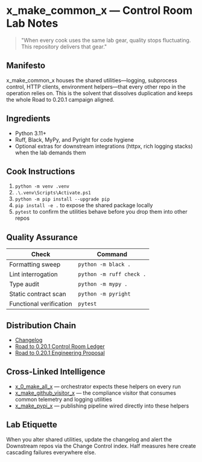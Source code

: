# x_make_common_x — Control Room Lab Notes

> "When every cook uses the same lab gear, quality stops fluctuating. This repository delivers that gear."

## Manifesto
x_make_common_x houses the shared utilities—logging, subprocess control, HTTP clients, environment helpers—that every other repo in the operation relies on. This is the solvent that dissolves duplication and keeps the whole Road to 0.20.1 campaign aligned.

## Ingredients
- Python 3.11+
- Ruff, Black, MyPy, and Pyright for code hygiene
- Optional extras for downstream integrations (httpx, rich logging stacks) when the lab demands them

## Cook Instructions
1. `python -m venv .venv`
2. `.\.venv\Scripts\Activate.ps1`
3. `python -m pip install --upgrade pip`
4. `pip install -e .` to expose the shared package locally
5. `pytest` to confirm the utilities behave before you drop them into other repos

## Quality Assurance
| Check | Command |
| --- | --- |
| Formatting sweep | `python -m black .`
| Lint interrogation | `python -m ruff check .`
| Type audit | `python -m mypy .`
| Static contract scan | `python -m pyright`
| Functional verification | `pytest`

## Distribution Chain
- [Changelog](./CHANGELOG.md)
- [Road to 0.20.1 Control Room Ledger](../x_0_make_all_x/Change%20Control/0.20.1/Road%20to%200.20.1%20Engineering%20Proposal.md)
- [Road to 0.20.1 Engineering Proposal](../x_0_make_all_x/Change%20Control/0.20.1/Road%20to%200.20.1%20Engineering%20Proposal.md)

## Cross-Linked Intelligence
- [x_0_make_all_x](../x_0_make_all_x/README.md) — orchestrator expects these helpers on every run
- [x_make_github_visitor_x](../x_make_github_visitor_x/README.md) — the compliance visitor that consumes common telemetry and logging utilities
- [x_make_pypi_x](../x_make_pypi_x/README.md) — publishing pipeline wired directly into these helpers

## Lab Etiquette
When you alter shared utilities, update the changelog and alert the Downstream repos via the Change Control index. Half measures here create cascading failures everywhere else.
